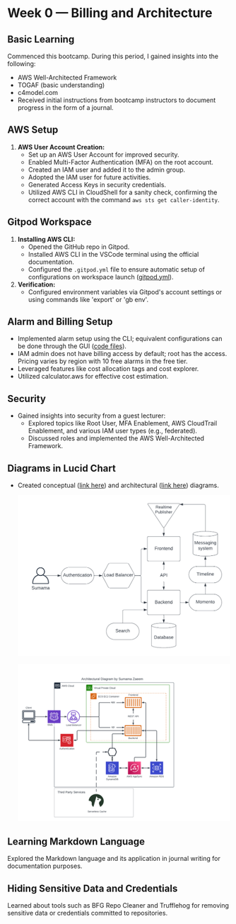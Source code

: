 # Week 0 — Billing and Architecture

## Basic Learning
Commenced this bootcamp. During this period, I gained insights into the following:
- AWS Well-Architected Framework
- TOGAF (basic understanding)
- c4model.com
- Received initial instructions from bootcamp instructors to document progress in the form of a journal.

## AWS Setup
1. **AWS User Account Creation:**
   - Set up an AWS User Account for improved security.
   - Enabled Multi-Factor Authentication (MFA) on the root account.
   - Created an IAM user and added it to the admin group.
   - Adopted the IAM user for future activities.
   - Generated Access Keys in security credentials.
   - Utilized AWS CLI in CloudShell for a sanity check, confirming the correct account with the command `aws sts get caller-identity`.

## Gitpod Workspace
1. **Installing AWS CLI:**
   - Opened the GitHub repo in Gitpod.
   - Installed AWS CLI in the VSCode terminal using the official documentation.
   - Configured the `.gitpod.yml` file to ensure automatic setup of configurations on workspace launch ([gitpod.yml](/.gitpod.yml)).
2. **Verification:**
   - Configured environment variables via Gitpod's account settings or using commands like 'export' or 'gb env'.

## Alarm and Billing Setup
- Implemented alarm setup using the CLI; equivalent configurations can be done through the GUI ([code files](/aws)).
- IAM admin does not have billing access by default; root has the access. Pricing varies by region with 10 free alarms in the free tier.
- Leveraged features like cost allocation tags and cost explorer.
- Utilized calculator.aws for effective cost estimation.

## Security
- Gained insights into security from a guest lecturer:
   - Explored topics like Root User, MFA Enablement, AWS CloudTrail Enablement, and various IAM user types (e.g., federated).
   - Discussed roles and implemented the AWS Well-Architected Framework.

## Diagrams in Lucid Chart
- Created conceptual ([link here](https://lucid.app/lucidchart/d46959f0-bfc0-407c-acf1-879ea9f447f5/edit?viewport_loc=-1737%2C-19%2C2125%2C1117%2C0_0&invitationId=inv_d9387379-3c36-47c1-ba78-711ef5ee28da)) and architectural ([link here](https://lucid.app/lucidchart/861468ef-681e-4c61-bb70-97a9d5b8cf72/edit?viewport_loc=392%2C-1158%2C3188%2C1676%2C0_0&invitationId=inv_26dee339-9016-4d47-9ba8-e577e9e7a61e)) diagrams.
  
  ![Conceptual Diagram](/assets/w00-conceptual-diagram.png)
  
  ![Architectural Diagram](/assets/w00-Architectural-Diagram.png)

## Learning Markdown Language
Explored the Markdown language and its application in journal writing for documentation purposes.

## Hiding Sensitive Data and Credentials
Learned about tools such as BFG Repo Cleaner and Trufflehog for removing sensitive data or credentials committed to repositories.
